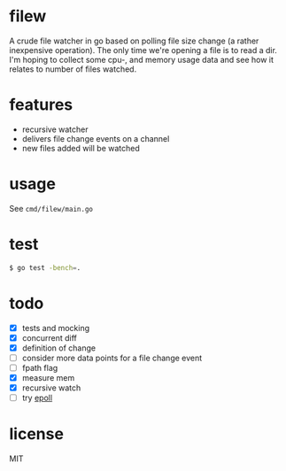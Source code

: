 # filew
A crude file watcher in go based on polling file size change (a rather inexpensive operation). The only time we're opening a file is to read a dir. I'm hoping to collect some cpu-, and memory usage data and see how it relates to number of files watched.

# features
- recursive watcher
- delivers file change events on a channel
- new files added will be watched

# usage
See `cmd/filew/main.go`

# test
```bash
$ go test -bench=.
```

# todo
- [x] tests and mocking
- [x] concurrent diff
- [x] definition of change
- [ ] consider more data points for a file change event
- [ ] fpath flag
- [x] measure mem
- [x] recursive watch
- [ ] try [epoll](https://golang.org/pkg/syscall/#EpollCreate)

# license
MIT
